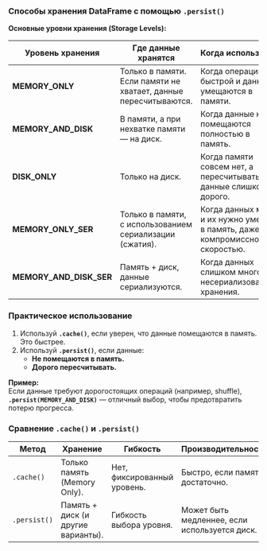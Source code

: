 ### **Способы хранения DataFrame с помощью `.persist()`**

**Основные уровни хранения (Storage Levels):**

| Уровень хранения        | Где данные хранятся                                              | Когда использовать                                                                |
| ----------------------- | ---------------------------------------------------------------- | --------------------------------------------------------------------------------- |
| **MEMORY_ONLY**         | Только в памяти. Если памяти не хватает, данные пересчитываются. | Когда операции быстрой и данные умещаются в памяти.                               |
| **MEMORY_AND_DISK**     | В памяти, а при нехватке памяти — на диск.                       | Когда данные не помещаются полностью в память.                                    |
| **DISK_ONLY**           | Только на диск.                                                  | Когда памяти совсем нет, а пересчитывать данные слишком дорого.                   |
| **MEMORY_ONLY_SER**     | Только в памяти, с использованием сериализации (сжатия).         | Когда данных много, и их нужно уместить в память, даже с компромиссной скоростью. |
| **MEMORY_AND_DISK_SER** | Память + диск, данные сериализуются.                             | Когда данных слишком много для несериализованного хранения.                       |
### **Практическое использование**

1. Используй **`.cache()`**, если уверен, что данные помещаются в память. Это быстрее.
2. Используй **`.persist()`**, если данные:
    - **Не помещаются в память.**
    - **Дорого пересчитывать.**

**Пример:**  
Если данные требуют дорогостоящих операций (например, shuffle), **`.persist(MEMORY_AND_DISK)`** — отличный выбор, чтобы предотвратить потерю прогресса.
### **Сравнение `.cache()` и `.persist()`**

|**Метод**|**Хранение**|**Гибкость**|**Производительность**|
|---|---|---|---|
|`.cache()`|Только память (Memory Only).|Нет, фиксированный уровень.|Быстро, если памяти достаточно.|
|`.persist()`|Память + диск (и другие варианты).|Гибкость выбора уровня.|Может быть медленнее, если используется диск.|
